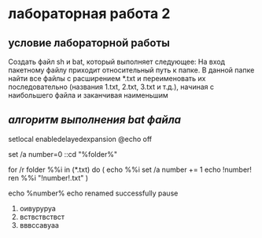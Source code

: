 # лабораторная работа 2
## условие лабораторной работы
Создать файл sh и bat, который выполняет следующее: 
На вход пакетному файлу приходит относительный путь к папке. В данной папке найти все 
файлы с расширением *.txt и переименовать их последовательно (названия 1.txt, 2.txt, 3.txt и 
т.д.), начиная с наибольшего файла и заканчивая наименьшим

## *алгоритм выполнения bat файла*

setlocal enabledelayedexpansion
@echo off

set /a number=0
::cd "%folder%"


for /r folder %%i in (*.txt) do (
echo %%i
set /a number += 1
echo !number!
ren %%i "!number!.txt"
) 

echo %number%
echo renamed successfully
pause

1. оивуруруа
2. вствствствст
3. вввссавуаа
